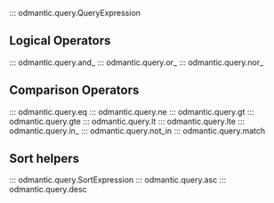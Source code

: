 ::: odmantic.query.QueryExpression

## Logical Operators

::: odmantic.query.and_
::: odmantic.query.or_
::: odmantic.query.nor_


## Comparison Operators

::: odmantic.query.eq
::: odmantic.query.ne
::: odmantic.query.gt
::: odmantic.query.gte
::: odmantic.query.lt
::: odmantic.query.lte
::: odmantic.query.in_
::: odmantic.query.not_in
::: odmantic.query.match


## Sort helpers

::: odmantic.query.SortExpression
::: odmantic.query.asc
::: odmantic.query.desc
